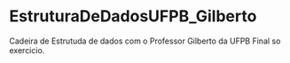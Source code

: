 # EstruturaDeDadosUFPB_Gilberto
Cadeira de Estrutuda de dados com o Professor Gilberto da UFPB
Final so exercicio.
